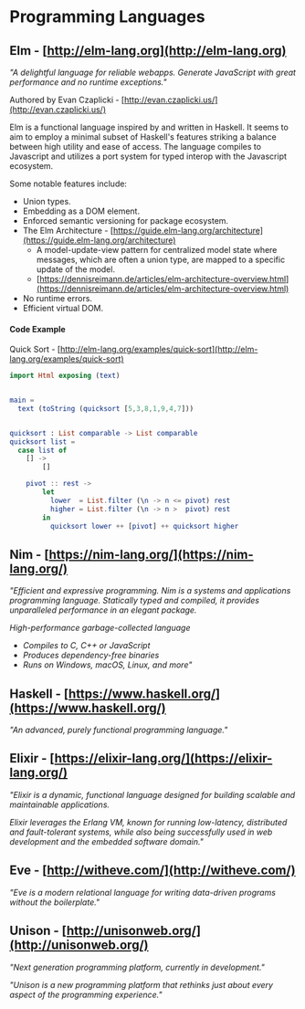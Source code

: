 # Programming Languages

## Elm - [http://elm-lang.org](http://elm-lang.org)

_"A delightful language for reliable webapps. Generate JavaScript with great performance and no runtime exceptions."_

Authored by Evan Czaplicki - [http://evan.czaplicki.us/](http://evan.czaplicki.us/)

Elm is a functional language inspired by and written in Haskell. It seems to aim to employ a minimal subset of Haskell's features striking a balance between high utility and ease of access. The language compiles to Javascript and utilizes a port system for typed interop with the Javascript ecosystem.

Some notable features include:

* Union types.
* Embedding as a DOM element.
* Enforced semantic versioning for package ecosystem.
* The Elm Architecture - [https://guide.elm-lang.org/architecture](https://guide.elm-lang.org/architecture)
  * A model-update-view pattern for centralized model state where messages, which are often a union type, are mapped to a specific update of the model.
  * [https://dennisreimann.de/articles/elm-architecture-overview.html](https://dennisreimann.de/articles/elm-architecture-overview.html)
* No runtime errors.
* Efficient virtual DOM.

#### Code Example

Quick Sort - [http://elm-lang.org/examples/quick-sort](http://elm-lang.org/examples/quick-sort)

```elm
import Html exposing (text)


main =
  text (toString (quicksort [5,3,8,1,9,4,7]))


quicksort : List comparable -> List comparable
quicksort list =
  case list of
    [] ->
        []

    pivot :: rest ->
        let
          lower  = List.filter (\n -> n <= pivot) rest
          higher = List.filter (\n -> n >  pivot) rest
        in
          quicksort lower ++ [pivot] ++ quicksort higher
```

## Nim - [https://nim-lang.org/](https://nim-lang.org/)

_"Efficient and expressive programming. Nim is a systems and applications programming language. Statically typed and compiled, it provides unparalleled performance in an elegant package._

_High-performance garbage-collected language_

* _Compiles to C, C++ or JavaScript_
* _Produces dependency-free binaries_
* _Runs on Windows, macOS, Linux, and more"_

## Haskell - [https://www.haskell.org/](https://www.haskell.org/)

_"An advanced, purely functional programming language."_

## Elixir - [https://elixir-lang.org/](https://elixir-lang.org/)

_"Elixir is a dynamic, functional language designed for building scalable and maintainable applications._

_Elixir leverages the Erlang VM, known for running low-latency, distributed and fault-tolerant systems, while also being successfully used in web development and the embedded software domain."_

## Eve - [http://witheve.com/](http://witheve.com/)

_"Eve is a modern relational language for writing data-driven programs without the boilerplate."_

## Unison - [http://unisonweb.org/](http://unisonweb.org/)

_"Next generation programming platform, currently in development."_

_"Unison is a new programming platform that rethinks just about every aspect of the programming experience."_

